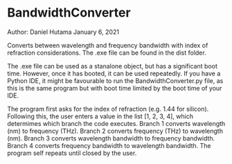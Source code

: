 # BandwidthConverter
Author: Daniel Hutama
January 6, 2021

Converts between wavelength and frequency bandwidth with index of refraction considerations. The .exe file can be found in the dist folder.

The .exe file can be used as a stanalone object, but has a significant boot time. However, once it has booted, it can be used repeatedly. If you have a Python IDE, it might be favourable to run the BandwidthConverter.py file, as this is the same program but with boot time limited by the boot time of your IDE.

The program first asks for the index of refraction (e.g. 1.44 for silicon). Following this, the user enters a value in the list [1, 2, 3, 4], which determimes which branch the code executes. Branch 1 converts wavelength (nm) to frequency (THz). Branch 2 converts frequency (THz) to wavelength (nm). Branch 3 converts wavelength bandwidth to frequency bandwidth. Branch 4 converts frequency bandwidth to wavelength bandwidth. The program self repeats until closed by the user. 
